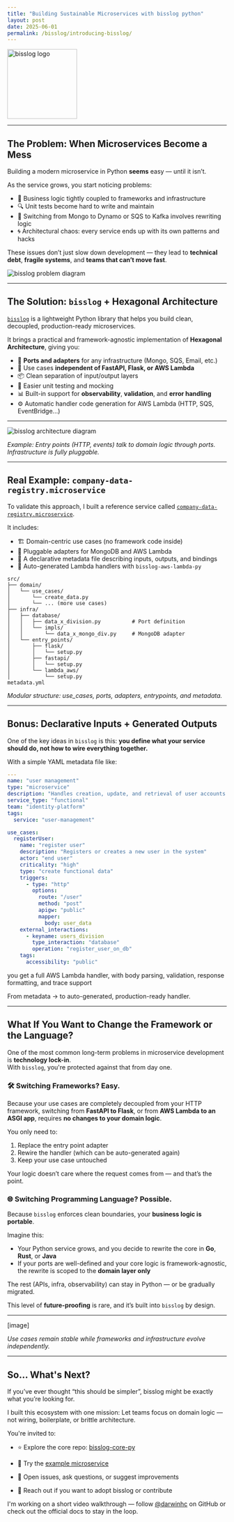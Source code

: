 ```yaml
---
title: "Building Sustainable Microservices with bisslog python"
layout: post
date: 2025-06-01
permalink: /bisslog/introducing-bisslog/
---
```



<p>
  <img src="/assets/img/brand/bisslog-logo-imagotipo.png" alt="bisslog logo" width="160"/>
</p>

---

## The Problem: When Microservices Become a Mess

Building a modern microservice in Python **seems** easy — until it isn’t.

As the service grows, you start noticing problems:

- 🧱 Business logic tightly coupled to frameworks and infrastructure
- 🔍 Unit tests become hard to write and maintain
- 🔄 Switching from Mongo to Dynamo or SQS to Kafka involves rewriting logic
- 🌀 Architectural chaos: every service ends up with its own patterns and hacks

These issues don’t just slow down development — they lead to **technical debt**, **fragile systems**, and **teams that can’t move fast**.

![bisslog problem diagram](/assets/img/entry-points-problem.png)

---

## The Solution: `bisslog` + Hexagonal Architecture

[`bisslog`](https://github.com/darwinhc/bisslog-core-py) is a lightweight Python library that helps you build clean, decoupled, production-ready microservices.

It brings a practical and framework-agnostic implementation of **Hexagonal Architecture**, giving you:

- 🔌 **Ports and adapters** for any infrastructure (Mongo, SQS, Email, etc.)
- 🧠 Use cases **independent of FastAPI, Flask, or AWS Lambda**
- 📦 Clean separation of input/output layers
- 🧪 Easier unit testing and mocking
- 📊 Built-in support for **observability**, **validation**, and **error handling**
- ⚙️ Automatic handler code generation for AWS Lambda (HTTP, SQS, EventBridge...)

---

![bisslog architecture diagram](/assets/img/entry-points-explanation.png)

*Example: Entry points (HTTP, events) talk to domain logic through ports. Infrastructure is fully pluggable.*

---

## Real Example: `company-data-registry.microservice`

To validate this approach, I built a reference service called [`company-data-registry.microservice`](https://github.com/darwinhc/company-data-registry.microservice).

It includes:

- 🏗️ Domain-centric use cases (no framework code inside)
- 🧩 Pluggable adapters for MongoDB and AWS Lambda
- 📝 A declarative metadata file describing inputs, outputs, and bindings
- 🚀 Auto-generated Lambda handlers with `bisslog-aws-lambda-py`

```text
src/
├── domain/
│   └── use_cases/
│       └── create_data.py
│       └── ... (more use cases)
├── infra/
│   ├── database/
│   │   ├── data_x_division.py          # Port definition
│   │   └── impls/
│   │       └── data_x_mongo_div.py     # MongoDB adapter
│   └── entry_points/
│       ├── flask/
│       │   └── setup.py
│       ├── fastapi/
│       │   └── setup.py
│       └── lambda_aws/
│           └── setup.py
metadata.yml
```

*Modular structure: use_cases, ports, adapters, entrypoints, and metadata.*

---

## Bonus: Declarative Inputs + Generated Outputs

One of the key ideas in `bisslog` is this: **you define what your service should do, not how to wire everything together.**

With a simple YAML metadata file like:

```yaml
---
name: "user management"
type: "microservice"
description: "Handles creation, update, and retrieval of user accounts in the system"
service_type: "functional"
team: "identity-platform"
tags:
  service: "user-management"

use_cases:
  registerUser:
    name: "register user"
    description: "Registers or creates a new user in the system"
    actor: "end user"
    criticality: "high"
    type: "create functional data"
    triggers:
      - type: "http"
        options:
          route: "/user"
          method: "post"
          apigw: "public"
          mapper:
            body: user_data
    external_interactions:
      - keyname: users_division
        type_interaction: "database"
        operation: "register_user_on_db"
    tags:
      accessibility: "public"
```

you get a full AWS Lambda handler, with body parsing, validation, response formatting, and trace support


 From metadata → to auto-generated, production-ready handler.


---

## What If You Want to Change the Framework or the Language?

One of the most common long-term problems in microservice development is **technology lock-in**.  
With `bisslog`, you're protected against that from day one.

### 🛠️ Switching Frameworks? Easy.

Because your use cases are completely decoupled from your HTTP framework, switching from **FastAPI to Flask**, or from **AWS Lambda to an ASGI app**, requires **no changes to your domain logic**.

You only need to:

1. Replace the entry point adapter
2. Rewire the handler (which can be auto-generated again)
3. Keep your use case untouched

Your logic doesn’t care where the request comes from — and that’s the point.


### 🌐 Switching Programming Language? Possible.

Because `bisslog` enforces clean boundaries, your **business logic is portable**.

Imagine this:

- Your Python service grows, and you decide to rewrite the core in **Go**, **Rust**, or **Java**
- If your ports are well-defined and your core logic is framework-agnostic, the rewrite is scoped to the **domain layer only**

The rest (APIs, infra, observability) can stay in Python — or be gradually migrated.

This level of **future-proofing** is rare, and it’s built into `bisslog` by design.

---

[image]

*Use cases remain stable while frameworks and infrastructure evolve independently.*


---
## So... What's Next?

If you’ve ever thought “this should be simpler”, bisslog might be exactly what you’re looking for.

I built this ecosystem with one mission:
Let teams focus on domain logic — not wiring, boilerplate, or brittle architecture.

You're invited to:

- ⭐ Explore the core repo: [bisslog-core-py](https://github.com/darwinhc/bisslog-core-py)

- 🔬 Try the [example microservice](https://github.com/darwinhc/company-data-registry.microservice)

- 🧵 Open issues, ask questions, or suggest improvements

- 🤝 Reach out if you want to adopt bisslog or contribute

I'm working on a short video walkthrough — follow [@darwinhc](https://github.com/darwinhc) on GitHub or check out the official docs to stay in the loop.

